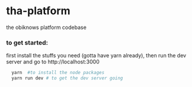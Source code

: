 # tha-platform

the obiknows platform codebase


### to get started:

first install the stuffs you need (gotta have yarn already),
then run the dev server and go to http://localhost:3000

```bash
  yarn  #to install the node packages
  yarn run dev # to get the dev server going
```